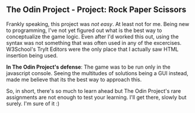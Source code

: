 ## The Odin Project - Project: Rock Paper Scissors

Frankly speaking, this project was *not easy*. At least not for me. Being new to programming, I've not yet figured out what is the best way to conceptualize the game logic. Even after I'd worked this out, using the syntax was not something that was often used in any of the excercises. W3School's TryIt Editors were the only place that I actually saw HTML insertion being used.

**In The Odin Project's defense**: The game was to be run only in the javascript console. Seeing the multitudes of solutions being a GUI instead, made me believe that its the best way to approach this. 

So, in short, there's so much to learn ahead but The Odin Project's rare assignments are not enough to test your learning. I'll get there, slowly but surely. I'm sure of it :)
